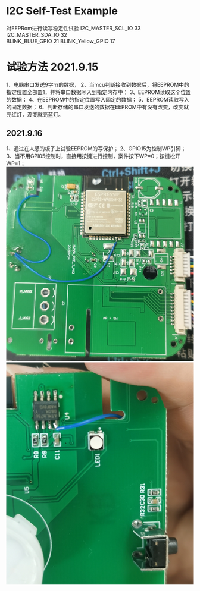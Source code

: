 # I2C Self-Test Example 
对EEPRom进行读写稳定性试验
I2C_MASTER_SCL_IO 33    
I2C_MASTER_SDA_IO 32     
BLINK_BLUE_GPIO 21
BLINK_Yellow_GPIO 17

# 试验方法 2021.9.15
1、电脑串口发送9字节的数据，
2、当mcu判断接收到数据后，将EEPROM中的指定位置全部置1，并将串口数据写入到指定内存中；
3、EEPROM读取这个位置的数据；
4、在EEPROM中的指定位置写入固定的数据；
5、EEPROM读取写入的固定数据；
6、判断存储的串口发送的数据在EEPROM中有没有改变，改变就亮红灯，没变就亮蓝灯。

## 2021.9.16 
1、通过在人感的板子上试验EEPROM的写保护；
2、GPIO15为控制WP引脚；
3、当不用GPI05控制时，直接用按键进行控制，案件按下WP=0；按键松开WP=1；
![image](https://github.com/weisen2021/i2c_self_test/blob/master/IMG_my/IMG_20210916_110602.jpg)
![image](https://github.com/weisen2021/i2c_self_test/blob/master/IMG_my/IMG_20210916_110616.jpg)
